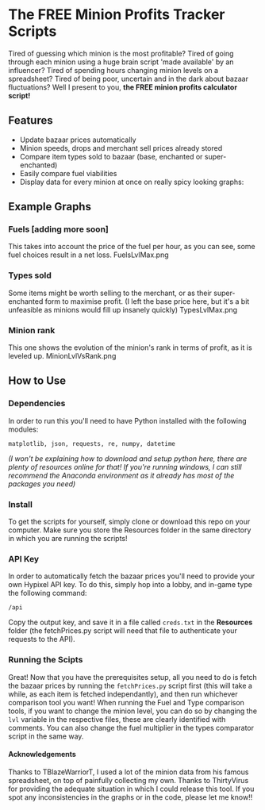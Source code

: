 # The FREE Minion Profits Tracker Scripts
Tired of guessing which minion is the most profitable? Tired of going through each minion using a huge brain script 'made available' by an influencer? Tired of spending hours changing minion levels on a spreadsheet? Tired of being poor, uncertain and in the dark about bazaar fluctuations? Well I present to you, **the FREE minion profits calculator script!**

## Features
 - Update bazaar prices automatically
 - Minion speeds, drops and merchant sell prices already stored
 - Compare item types sold to bazaar (base, enchanted or super-enchanted)
 - Easily compare fuel viabilities
 - Display data for every minion at once on really spicy looking graphs:

## Example Graphs
### Fuels [adding more soon]
This takes into account the price of the fuel per hour, as you can see, some fuel choices result in a net loss.
FuelsLvlMax.png

### Types sold
Some items might be worth selling to the merchant, or as their super-enchanted form to maximise profit. (I left the base price here, but it's a bit unfeasible as minions would fill up insanely quickly)
TypesLvlMax.png

### Minion rank
This one shows the evolution of the minion's rank in terms of profit, as it is leveled up.
MinionLvlVsRank.png

## How to Use
### Dependencies
In order to run this you'll need to have Python installed with the following modules:
```
matplotlib, json, requests, re, numpy, datetime
```
*(I won't be explaining how to download and setup python here, there are plenty of resources online for that! If you're running windows, I can still recommend the Anaconda environment as it already has most of the packages you need)*

### Install
To get the scripts for yourself, simply clone or download this repo on your computer. Make sure you store the Resources folder in the same directory in which you are running the scripts!

### API Key
In order to automatically fetch the bazaar prices you'll need to provide your own Hypixel API key. To do this, simply hop into a lobby, and in-game type the following command:
```
/api
```
Copy the output key, and save it in a file called `creds.txt` in the **Resources** folder (the fetchPrices.py script will need that file to authenticate your requests to the API).

### Running the Scipts
Great! Now that you have the prerequisites setup, all you need to do is fetch the bazaar prices by running the `fetchPrices.py` script first (this will take a while, as each item is fetched independantly), and then run whichever comparison tool you want!
When running the Fuel and Type comparison tools, if you want to change the minion level, you can do so by changing the `lvl` variable in the respective files, these are clearly identified with comments. You can also change the fuel multiplier in the types comparator script in the same way.


#### Acknowledgements
Thanks to TBlazeWarriorT, I used a lot of the minion data from his famous spreadsheet, on top of painfully collecting my own.
Thanks to ThirtyVirus for providing the adequate situation in which I could release this tool.
If you spot any inconsistencies in the graphs or in the code, please let me know!!
